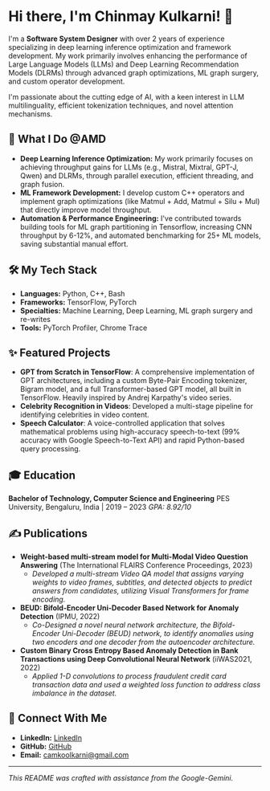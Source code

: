 # Hi there, I'm Chinmay Kulkarni! 👋

I'm a **Software System Designer** with over 2 years of experience specializing in deep learning inference optimization and framework development. My work primarily involves enhancing the performance of Large Language Models (LLMs) and Deep Learning Recommendation Models (DLRMs) through advanced graph optimizations, ML graph surgery, and custom operator development.

I'm passionate about the cutting edge of AI, with a keen interest in LLM multilinguality, efficient tokenization techniques, and novel attention mechanisms.

## 🚀 What I Do @AMD

* **Deep Learning Inference Optimization:** My work primarily focuses on achieving throughput gains for LLMs (e.g., Mistral, Mixtral, GPT-J, Qwen) and DLRMs, through parallel execution, efficient threading, and graph fusion.
* **ML Framework Development:** I develop custom C++ operators and implement graph optimizations (like Matmul + Add, Matmul + Silu + Mul) that directly improve model throughput.
* **Automation & Performance Engineering:** I've contributed towards building tools for ML graph partitioning in Tensorflow, increasing CNN throughput by 6-12%, and automated benchmarking for 25+ ML models, saving substantial manual effort.

## 🛠️ My Tech Stack

* **Languages:** Python, C++, Bash
* **Frameworks:** TensorFlow, PyTorch
* **Specialties:** Machine Learning, Deep Learning, ML graph surgery and re-writes
* **Tools:** PyTorch Profiler, Chrome Trace

## ✨ Featured Projects

* **GPT from Scratch in TensorFlow**: A comprehensive implementation of GPT architectures, including a custom Byte-Pair Encoding tokenizer, Bigram model, and a full Transformer-based GPT model, all built in TensorFlow. Heavily inspired by Andrej Karpathy's video series.
* **Celebrity Recognition in Videos**: Developed a multi-stage pipeline for identifying celebrities in video content.
* **Speech Calculator**: A voice-controlled application that solves mathematical problems using high-accuracy speech-to-text (99% accuracy with Google Speech-to-Text API) and rapid Python-based query processing.

## 🎓 Education

**Bachelor of Technology, Computer Science and Engineering**
PES University, Bengaluru, India | 2019 – 2023
*GPA: 8.92/10*

## ✍️ Publications

* **Weight-based multi-stream model for Multi-Modal Video Question Answering** (The International FLAIRS Conference Proceedings, 2023)
    * *Developed a multi-stream Video QA model that assigns varying weights to video frames, subtitles, and detected objects to predict answers from candidates, utilizing Visual Transformers for frame encoding.*
* **BEUD: Bifold-Encoder Uni-Decoder Based Network for Anomaly Detection** (IPMU, 2022)
    * *Co-Designed a novel neural network architecture, the Bifold-Encoder Uni-Decoder (BEUD) network, to identify anomalies using two encoders and one decoder from the autoencoder architecture.*
* **Custom Binary Cross Entropy Based Anomaly Detection in Bank Transactions using Deep Convolutional Neural Network** (iiWAS2021, 2022)
    * *Applied 1-D convolutions to process fraudulent credit card transaction data and used a weighted loss function to address class imbalance in the dataset.*

## 🔗 Connect With Me

* **LinkedIn:** [LinkedIn](https://www.linkedin.com/in/chinmay-kulkarni-022b011a9/)
* **GitHub:** [GitHub](https://github.com/CAMKULKARNI)
* **Email:** [camkoolkarni@gmail.com](mailto:camkoolkarni@gmail.com)

---

*This README was crafted with assistance from the Google-Gemini.*
